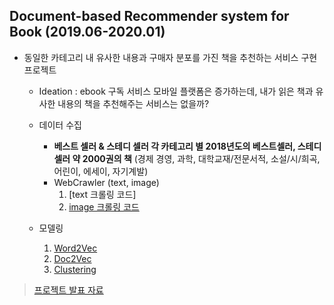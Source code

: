 
## Document-based Recommender system for Book (2019.06-2020.01)
  * 동일한 카테고리 내 유사한 내용과 구매자 분포를 가진 책을 추천하는 서비스 구현 프로젝트 
    * Ideation : ebook 구독 서비스 모바일 플랫폼은 증가하는데, 내가 읽은 책과 유사한 내용의 책을 추천해주는 서비스는 없을까?

    * 데이터 수집
      * **베스트 셀러 & 스테디 셀러 각 카테고리 별 2018년도의 베스트셀러, 스테디 셀러 약 2000권의 책** (경제 경영, 과학, 대학교재/전문서적, 소설/시/희곡, 어린이, 에세이, 자기계발)
      * WebCrawler (text, image)
        1. [text 크롤링 코드] 
        2. [image 크롤링 코드](https://nbviewer.jupyter.org/github/ttobaegi/Projects/blob/main/Conference/1_CRAWLING_img_crawl.ipynb)
    * 모델링
       1. [Word2Vec](https://nbviewer.jupyter.org/github/ttobaegi/Projects/blob/main/Conference/3_MODELING_WordEmb.ipynb)
       2. [Doc2Vec](https://nbviewer.jupyter.org/github/ttobaegi/Projects/blob/main/Conference/3_MODELING.ipynb)
       3. [Clustering](https://nbviewer.jupyter.org/github/ttobaegi/Projects/blob/main/Conference/3_MODELING_Clustering.ipynb)  
  
> [프로젝트 발표 자료](https://www.slideshare.net/BOAZbigdata/11-boaz-boaz)
